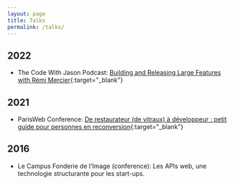 ```yaml
---
layout: page
title: Talks
permalink: /talks/
---
```


## 2022


- The Code With Jason Podcast: [Building and Releasing Large Features with Rémi Mercier](https://www.codewithjason.com/podcast/9478213-102-building-and-releasing-large-features-with-remi-mercier/){:target="\_blank"}

## 2021

- ParisWeb Conference: [De restaurateur (de vitraux) à développeur : petit guide pour personnes en reconversion](https://www.paris-web.fr/2021/conferences/de-restaurateur-de-vitraux-a-developpeur-petit-guide-pour-personnes-en-reconversion.php){:target="\_blank"}

## 2016

- Le Campus Fonderie de l'Image (conference): Les APIs web, une technologie structurante pour les start-ups.


